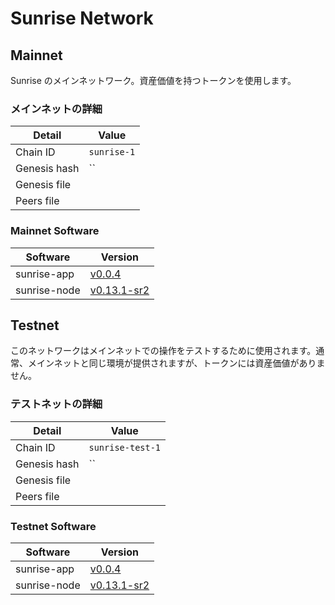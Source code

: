 # Sunrise Network

## Mainnet

Sunrise のメインネットワーク。資産価値を持つトークンを使用します。

### メインネットの詳細

| Detail       | Value       |
| ------------ | ----------- |
| Chain ID     | `sunrise-1` |
| Genesis hash | ``          |
| Genesis file |             |
| Peers file   |             |

### Mainnet Software

| Software     | Version                                                                              |
| ------------ | ------------------------------------------------------------------------------------ |
| sunrise-app  | [v0.0.4](https://github.com/SunriseLayer/sunrise-app/releases/tag/v0.0.4)            |
| sunrise-node | [v0.13.1-sr2](https://github.com/SunriseLayer/sunrise-node/releases/tag/v0.13.1-sr2) |

## Testnet

このネットワークはメインネットでの操作をテストするために使用されます。通常、メインネットと同じ環境が提供されますが、トークンには資産価値がありません。

### テストネットの詳細

| Detail       | Value            |
| ------------ | ---------------- |
| Chain ID     | `sunrise-test-1` |
| Genesis hash | ``               |
| Genesis file |                  |
| Peers file   |                  |

### Testnet Software

| Software     | Version                                                                              |
| ------------ | ------------------------------------------------------------------------------------ |
| sunrise-app  | [v0.0.4](https://github.com/SunriseLayer/sunrise-app/releases/tag/v0.0.4)            |
| sunrise-node | [v0.13.1-sr2](https://github.com/SunriseLayer/sunrise-node/releases/tag/v0.13.1-sr2) |
